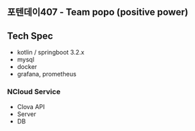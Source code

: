 ## 포텐데이407 - Team popo (positive power)

## Tech Spec
- kotlin / springboot 3.2.x
- mysql
- docker
- grafana, prometheus

### NCloud Service
- Clova API
- Server
- DB